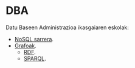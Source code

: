 # DBA

Datu Baseen Administrazioa ikasgaiaren eskolak:

* [NoSQL sarrera](Intro/index.html).
* [Grafoak](Grafoak/index.html).
  * [RDF](RDF/index.html).
  * [SPARQL](SPARQL/index.html).
